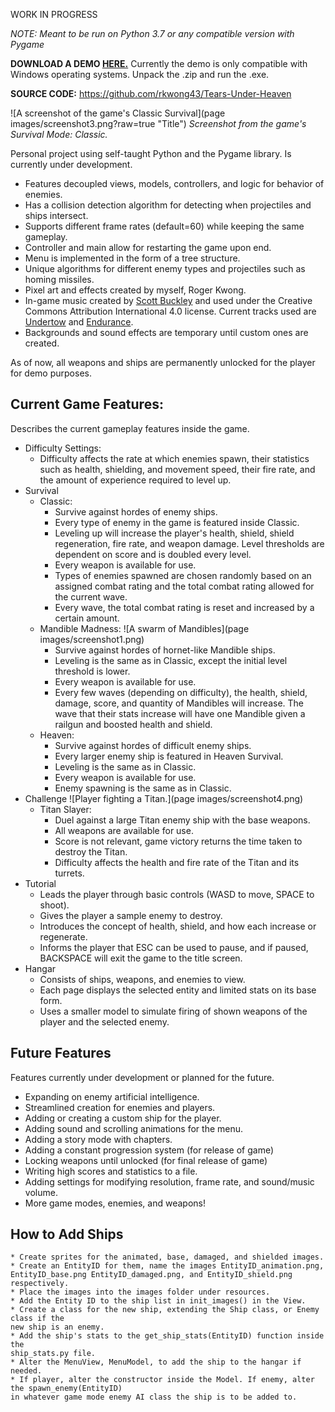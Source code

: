 WORK IN PROGRESS

_NOTE: Meant to be run on Python 3.7 or any compatible version with Pygame_

**DOWNLOAD A DEMO [HERE.](https://drive.google.com/file/d/1IG5TXE3D65jzQhSIlu_q3-AKYB8aY6KX/view?usp=sharing)**
Currently the demo is only compatible with Windows operating systems. Unpack the .zip and run the .exe.

**SOURCE CODE:** https://github.com/rkwong43/Tears-Under-Heaven

![A screenshot of the game's Classic Survival](page images/screenshot3.png?raw=true "Title")
_Screenshot from the game's Survival Mode: Classic._

Personal project using self-taught Python and the Pygame library. Is currently under development.
  * Features decoupled views, models, controllers, and logic for behavior of enemies.
  * Has a collision detection algorithm for detecting when projectiles and ships intersect.
  * Supports different frame rates (default=60) while keeping the same gameplay.
  * Controller and main allow for restarting the game upon end.
  * Menu is implemented in the form of a tree structure.
  * Unique algorithms for different enemy types and projectiles such as homing missiles.
  * Pixel art and effects created by myself, Roger Kwong.
  * In-game music created by [Scott Buckley](https://www.scottbuckley.com.au/) and used under the Creative Commons Attribution International 4.0 license. Current tracks used are [Undertow](https://www.scottbuckley.com.au/library/undertow/) and [Endurance](https://www.scottbuckley.com.au/library/?s=endurance).
  * Backgrounds and sound effects are temporary until custom ones are created.
 
 As of now, all weapons and ships are permanently unlocked for the player for demo purposes.
## Current Game Features:
Describes the current gameplay features inside the game.
  * Difficulty Settings:
    * Difficulty affects the rate at which enemies spawn, their statistics such as health, shielding, and movement speed, their fire rate, and the amount of experience required to level up.
  * Survival
    * Classic:
      * Survive against hordes of enemy ships.
      * Every type of enemy in the game is featured inside Classic.
      * Leveling up will increase the player's health, shield, shield regeneration, fire rate, and weapon damage. Level thresholds are dependent on score and is doubled every level.
      * Every weapon is available for use.
      * Types of enemies spawned are chosen randomly based on an assigned combat rating and the total combat rating allowed for the current wave.
      * Every wave, the total combat rating is reset and increased by a certain amount.
    * Mandible Madness:
      ![A swarm of Mandibles](page images/screenshot1.png)
      * Survive against hordes of hornet-like Mandible ships.
      * Leveling is the same as in Classic, except the initial level threshold is lower.
      * Every weapon is available for use.
      * Every few waves (depending on difficulty), the health, shield, damage, score, and quantity of Mandibles will increase. The wave that their stats increase will have one Mandible given a railgun and boosted health and shield.
    * Heaven:
      * Survive against hordes of difficult enemy ships.
      * Every larger enemy ship is featured in Heaven Survival.
      * Leveling is the same as in Classic.
      * Every weapon is available for use.
      * Enemy spawning is the same as in Classic.
  * Challenge
    ![Player fighting a Titan.](page images/screenshot4.png)
    * Titan Slayer:
      * Duel against a large Titan enemy ship with the base weapons.
      * All weapons are available for use.
      * Score is not relevant, game victory returns the time taken to destroy the Titan.
      * Difficulty affects the health and fire rate of the Titan and its turrets.
  * Tutorial
    * Leads the player through basic controls (WASD to move, SPACE to shoot).
    * Gives the player a sample enemy to destroy.
    * Introduces the concept of health, shield, and how each increase or regenerate.
    * Informs the player that ESC can be used to pause, and if paused, BACKSPACE will exit the game to the title screen.
  * Hangar
    * Consists of ships, weapons, and enemies to view.
    * Each page displays the selected entity and limited stats on its base form.
    * Uses a smaller model to simulate firing of shown weapons of the player and the selected enemy.
## Future Features
Features currently under development or planned for the future.
 * Expanding on enemy artificial intelligence.
 * Streamlined creation for enemies and players.
 * Adding or creating a custom ship for the player.
 * Adding sound and scrolling animations for the menu.
 * Adding a story mode with chapters.
 * Adding a constant progression system (for release of game)
 * Locking weapons until unlocked (for final release of game)
 * Writing high scores and statistics to a file.
 * Adding settings for modifying resolution, frame rate, and sound/music volume.
 * More game modes, enemies, and weapons!

## How to Add Ships
    * Create sprites for the animated, base, damaged, and shielded images.
    * Create an EntityID for them, name the images EntityID_animation.png, 
    EntityID_base.png EntityID_damaged.png, and EntityID_shield.png respectively.
    * Place the images into the images folder under resources.
    * Add the Entity ID to the ship list in init_images() in the View.
    * Create a class for the new ship, extending the Ship class, or Enemy class if the
    new ship is an enemy.
    * Add the ship's stats to the get_ship_stats(EntityID) function inside the 
    ship_stats.py file.
    * Alter the MenuView, MenuModel, to add the ship to the hangar if needed.
    * If player, alter the constructor inside the Model. If enemy, alter the spawn_enemy(EntityID)
    in whatever game mode enemy AI class the ship is to be added to.
    